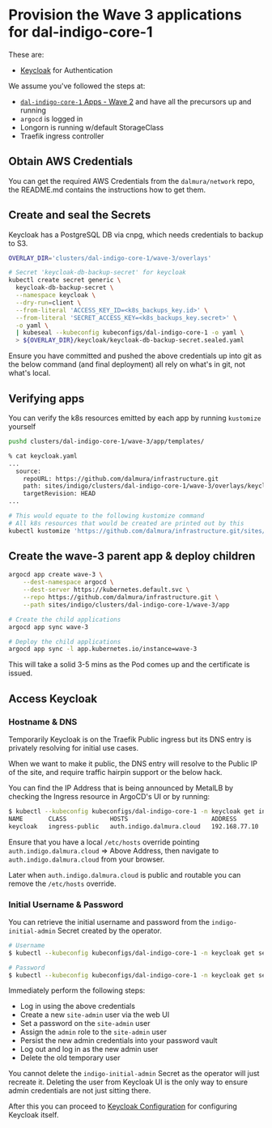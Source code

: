 # Provision the Wave 3 applications for dal-indigo-core-1

These are:
* [Keycloak](https://github.com/keycloak/keycloak) for Authentication

We assume you've followed the steps at:
* [`dal-indigo-core-1` Apps - Wave 2](INDIGO-CORE-1-APPS-WAVE-2.md) and have all the precursors up and running
* `argocd` is logged in
* Longorn is running w/default StorageClass
* Traefik ingress controller

## Obtain AWS Credentials
You can get the required AWS Credentials from the `dalmura/network` repo, the README.md contains the instructions how to get them.

## Create and seal the Secrets
Keycloak has a PostgreSQL DB via cnpg, which needs credentials to backup to S3.
```bash
OVERLAY_DIR='clusters/dal-indigo-core-1/wave-3/overlays'

# Secret 'keycloak-db-backup-secret' for keycloak
kubectl create secret generic \
  keycloak-db-backup-secret \
  --namespace keycloak \
  --dry-run=client \
  --from-literal 'ACCESS_KEY_ID=<k8s_backups_key.id>' \
  --from-literal 'SECRET_ACCESS_KEY=<k8s_backups_key.secret>' \
  -o yaml \
  | kubeseal --kubeconfig kubeconfigs/dal-indigo-core-1 -o yaml \
  > ${OVERLAY_DIR}/keycloak/keycloak-db-backup-secret.sealed.yaml
```

Ensure you have committed and pushed the above credentials up into git as the below command (and final deployment) all rely on what's in git, not what's local.

## Verifying apps

You can verify the k8s resources emitted by each app by running `kustomize` yourself
```bash
pushd clusters/dal-indigo-core-1/wave-3/app/templates/

% cat keycloak.yaml
...
  source:
    repoURL: https://github.com/dalmura/infrastructure.git
    path: sites/indigo/clusters/dal-indigo-core-1/wave-3/overlays/keycloak
    targetRevision: HEAD
...

# This would equate to the following kustomize command
# All k8s resources that would be created are printed out by this
kubectl kustomize 'https://github.com/dalmura/infrastructure.git/sites/indigo/clusters/dal-indigo-core-1/wave-3/overlays/keycloak?ref=HEAD'
```

## Create the wave-3 parent app & deploy children
```bash
argocd app create wave-3 \
    --dest-namespace argocd \
    --dest-server https://kubernetes.default.svc \
    --repo https://github.com/dalmura/infrastructure.git \
    --path sites/indigo/clusters/dal-indigo-core-1/wave-3/app

# Create the child applications
argocd app sync wave-3

# Deploy the child applications
argocd app sync -l app.kubernetes.io/instance=wave-3
```

This will take a solid 3-5 mins as the Pod comes up and the certificate is issued.

## Access Keycloak

### Hostname & DNS
Temporarily Keycloak is on the Traefik Public ingress but its DNS entry is privately resolving for initial use cases.

When we want to make it public, the DNS entry will resolve to the Public IP of the site, and require traffic hairpin support or the below hack.

You can find the IP Address that is being announced by MetalLB by checking the Ingress resource in ArgoCD's UI or by running:
```bash
$ kubectl --kubeconfig kubeconfigs/dal-indigo-core-1 -n keycloak get ingress
NAME       CLASS            HOSTS                       ADDRESS         PORTS     AGE
keycloak   ingress-public   auth.indigo.dalmura.cloud   192.168.77.10   80, 443   71m
```

Ensure that you have a local `/etc/hosts` override pointing `auth.indigo.dalmura.cloud` => Above Address, then navigate to `auth.indigo.dalmura.cloud` from your browser.

Later when `auth.indigo.dalmura.cloud` is public and routable you can remove the `/etc/hosts` override.

### Initial Username & Password
You can retrieve the initial username and password from the `indigo-initial-admin` Secret created by the operator.

```bash
# Username
$ kubectl --kubeconfig kubeconfigs/dal-indigo-core-1 -n keycloak get secret indigo-initial-admin -o jsonpath='{.data.username}' | base64 -d | sed 's/$/\n/g'

# Password
$ kubectl --kubeconfig kubeconfigs/dal-indigo-core-1 -n keycloak get secret indigo-initial-admin -o jsonpath='{.data.password}' | base64 -d | sed 's/$/\n/g'
```

Immediately perform the following steps:
* Log in using the above credentials
* Create a new `site-admin` user via the web UI
* Set a password on the `site-admin` user
* Assign the `admin` role to the `site-admin` user
* Persist the new admin credentials into your password vault
* Log out and log in as the new admin user
* Delete the old temporary user

You cannot delete the `indigo-initial-admin` Secret as the operator will just recreate it. Deleting the user from Keycloak UI is the only way to ensure admin credentials are not just sitting there.

After this you can proceed to [Keycloak Configuration](INDIGO-CORE-1-APPS-WAVE-3-KEYCLOAK.md) for configuring Keycloak itself.
